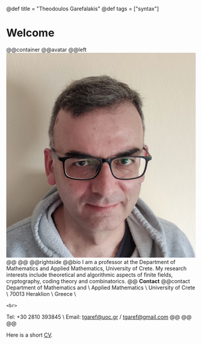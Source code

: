 @def title = "Theodoulos Garefalakis"
@def tags = ["syntax"]

# Welcome

@@container
@@avatar
@@left ![](/assets/avatar.jpg) @@
@@
@@rightside
@@bio
I am a professor at the Department of Mathematics and Applied Mathematics, University of Crete.   My research interests include theoretical and algorithmic aspects of finite fields, cryptography, coding theory and combinatorics.
@@
**Contact**
@@contact
Department of Mathematics and \\
Applied Mathematics \\
University of Crete \\
70013 Heraklion \\
Greece \\
~~~
<br>
~~~
Tel: +30 2810 393845 \\
Email: tgaref@uoc.gr / tgaref@gmail.com
@@
@@
@@




Here is a short [CV](/assets/bio-english.pdf).
